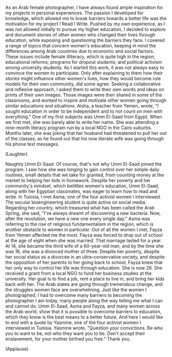 
As an Arab female photographer,
I have always found ample inspiration
for my projects in personal experiences.
The passion I developed for knowledge,
which allowed me to break barriers
towards a better life
was the motivation 
for my project I Read I Write.
Pushed by my own experience,
as I was not allowed initially
to pursue my higher education,
I decided to explore and document
stories of other women
who changed their lives through education,
while exposing and questioning
the barriers they face.
I covered a range of topics
that concern women&#39;s education,
keeping in mind the differences
among Arab countries
due to economic and social factors.
These issues include female illiteracy,
which is quite high in the region;
educational reforms;
programs for dropout students;
and political activism
among university students.
As I started this work,
it was not always easy 
to convince the women to participate.
Only after explaining to them
how their stories
might influence other women&#39;s lives,
how they would become role models
for their own community, did some agree.
Seeking a collaborative
and reflexive approach,
I asked them to write
their own words and ideas
on prints of their own images.
Those images were then shared
in some of the classrooms,
and worked to inspire
and motivate other women
going through similar educations 
and situations.
Aisha, a teacher from Yemen, wrote,
&quot;I sought education in order
to be independent
and to not count on men with everything.&quot;
One of my first subjects
was Umm El-Saad from Egypt.
When we first met, she was
barely able to write her name.
She was attending
a nine-month literacy program
run by a local NGO in the Cairo suburbs.
Months later, she was joking
that her husband
had threatened to pull her
out of the classes,
as he found out that his now literate wife
was going through his phone text messages.

(Laughter)

Naughty Umm El-Saad.
Of course, that&#39;s not why
Umm El-Saad joined the program.
I saw how she was longing to gain
control over her simple daily routines,
small details that we take for granted,
from counting money at the market
to helping her kids in homework.
Despite her poverty
and her community&#39;s mindset,
which belittles women&#39;s education,
Umm El-Saad, along with
her Egyptian classmates,
was eager to learn how to read and write.
In Tunisia, I met Asma,
one of the four activist women
I interviewed.
The secular bioengineering student
is quite active on social media.
Regarding her country, which treasured
what has been called the Arab Spring,
she said, &quot;I&#39;ve always dreamt
of discovering a new bacteria.
Now, after the revolution,
we have a new one every single day.&quot;
Asma was referring to the rise
of religious fundamentalism in the region,
which is another obstacle
to women in particular.
Out of all the women I met,
Fayza from Yemen affected me the most.
Fayza was forced to drop out of school
at the age of eight when she was married.
That marriage lasted for a year.
At 14, she became the third wife
of a 60-year-old man,
and by the time she was 18,
she was a divorced mother of three.
Despite her poverty,
despite her social status as a divorcée
in an ultra-conservative society,
and despite the opposition of her parents
to her going back to school,
Fayza knew that her only way
to control her life was through education.
She is now 26.
She received a grant from a local NGO
to fund her business studies
at the university.
Her goal is to find a job,
rent a place to live in,
and bring her kids back with her.
The Arab states are going through
tremendous change,
and the struggles women face
are overwhelming.
Just like the women I photographed,
I had to overcome many barriers
to becoming the photographer I am today,
many people along the way
telling me what I can and cannot do.
Umm El-Saad, Asma and Fayza,
and many women across the Arab world,
show that it is possible
to overcome barriers to education,
which they know is the best means
to a better future.
And here I would like to end
with a quote by Yasmine,
one of the four activist women
I interviewed in Tunisia.
Yasmine wrote,
&quot;Question your convictions.
Be who you to want to be,
not who they want you to be.
Don&#39;t accept their enslavement,
for your mother birthed you free.&quot;
Thank you.

(Applause)

